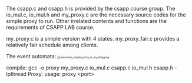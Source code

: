 The csapp.c and csapp.h is provided by the csapp course group.
The io_mul.c, io_mul.h and my_proxy.c are the necessary source codes for the simple proxy to run.
Other irrelated contents and functions are the requirements of CSAPP LAB course.

my_proxy.c is a simple version with 4 states. 
my_proxy_fair.c provides a relatively fair schedule among clients.

The event automata:
<img src="https://714105382-personal-blog.oss-cn-zhangjiakou.aliyuncs.com/blog-11-03.png" alt="automata_simple_proxy_in_my_blog.png" style="zoom:50%;" />

compile:
	gcc -o proxy my_proxy.c io_mul.c csapp.c io_mul.h csapp.h -lpthread
Proxy:
	usage: proxy &lt;port&gt; 

